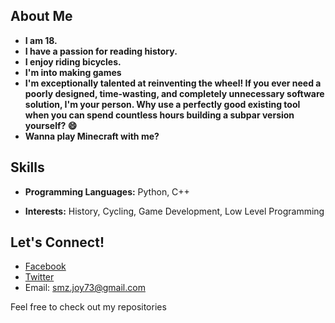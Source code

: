 ## About Me

- **I am 18.**
- **I have a passion for reading history.**
- **I enjoy riding bicycles.**
- **I'm into making games**
- **I'm exceptionally talented at reinventing the wheel! If you ever need a poorly designed, time-wasting, and completely unnecessary software solution, I'm your person. Why use a perfectly good existing tool when you can spend countless hours building a subpar version yourself? 😄**
- **Wanna play Minecraft with me?**

## Skills

- **Programming Languages:** Python, C++
<!--- **Game Development:** Unity,-->
- **Interests:** History, Cycling, Game Development, Low Level Programming

<!-- ## Projects

 - **[Your Project Name]**: Description of what you have done, tools used, and your role. *(Link to the project)*
-->
## Let's Connect!

<!-- - 🌐 [LinkedIn](your-linkedin-url)
-->
- [Facebook](https://www.facebook.com/profile.php?id=100071206371401)
- [Twitter](https://twitter.com/StaticJoyI)
- Email: smz.joy73@gmail.com

Feel free to check out my repositories<!--, and don't hesitate to reach out!-->
